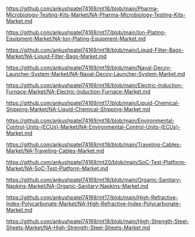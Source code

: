 <p><a href="https://github.com/ankushpatel74169/mt16/blob/main/Pharma-Microbiology-Testing-Kits-Market/NA-Pharma-Microbiology-Testing-Kits-Market.md">https://github.com/ankushpatel74169/mt16/blob/main/Pharma-Microbiology-Testing-Kits-Market/NA-Pharma-Microbiology-Testing-Kits-Market.md</a></p><p><a href="https://github.com/ankushpatel74169/mt17/blob/main/Ion-Plating-Equipment-Market/NA-Ion-Plating-Equipment-Market.md">https://github.com/ankushpatel74169/mt17/blob/main/Ion-Plating-Equipment-Market/NA-Ion-Plating-Equipment-Market.md</a></p><p><a href="https://github.com/ankushpatel74169/mt18/blob/main/Liquid-Filter-Bags-Market/NA-Liquid-Filter-Bags-Market.md">https://github.com/ankushpatel74169/mt18/blob/main/Liquid-Filter-Bags-Market/NA-Liquid-Filter-Bags-Market.md</a></p><p><a href="https://github.com/ankushpatel74169/mt19/blob/main/Naval-Decoy-Launcher-System-Market/NA-Naval-Decoy-Launcher-System-Market.md">https://github.com/ankushpatel74169/mt19/blob/main/Naval-Decoy-Launcher-System-Market/NA-Naval-Decoy-Launcher-System-Market.md</a></p><p><a href="https://github.com/ankushpatel74169/mt16/blob/main/Electric-Induction-Furnace-Market/NA-Electric-Induction-Furnace-Market.md">https://github.com/ankushpatel74169/mt16/blob/main/Electric-Induction-Furnace-Market/NA-Electric-Induction-Furnace-Market.md</a></p><p><a href="https://github.com/ankushpatel74169/mt17/blob/main/Liquid-Chemical-Shipping-Market/NA-Liquid-Chemical-Shipping-Market.md">https://github.com/ankushpatel74169/mt17/blob/main/Liquid-Chemical-Shipping-Market/NA-Liquid-Chemical-Shipping-Market.md</a></p><p><a href="https://github.com/ankushpatel74169/mt18/blob/main/Environmental-Control-Units-(ECUs)-Market/NA-Environmental-Control-Units-(ECUs)-Market.md">https://github.com/ankushpatel74169/mt18/blob/main/Environmental-Control-Units-(ECUs)-Market/NA-Environmental-Control-Units-(ECUs)-Market.md</a></p><p><a href="https://github.com/ankushpatel74169/mt19/blob/main/Traveling-Cables-Market/NA-Traveling-Cables-Market.md">https://github.com/ankushpatel74169/mt19/blob/main/Traveling-Cables-Market/NA-Traveling-Cables-Market.md</a></p><p><a href="https://github.com/ankushpatel74169/mt20/blob/main/SoC-Test-Platform-Market/NA-SoC-Test-Platform-Market.md">https://github.com/ankushpatel74169/mt20/blob/main/SoC-Test-Platform-Market/NA-SoC-Test-Platform-Market.md</a></p><p><a href="https://github.com/ankushpatel74169/mt16/blob/main/Organic-Sanitary-Napkins-Market/NA-Organic-Sanitary-Napkins-Market.md">https://github.com/ankushpatel74169/mt16/blob/main/Organic-Sanitary-Napkins-Market/NA-Organic-Sanitary-Napkins-Market.md</a></p><p><a href="https://github.com/ankushpatel74169/mt17/blob/main/High-Refractive-Index-Polycarbonate-Market/NA-High-Refractive-Index-Polycarbonate-Market.md">https://github.com/ankushpatel74169/mt17/blob/main/High-Refractive-Index-Polycarbonate-Market/NA-High-Refractive-Index-Polycarbonate-Market.md</a></p><p><a href="https://github.com/ankushpatel74169/mt18/blob/main/High-Strength-Steel-Sheets-Market/NA-High-Strength-Steel-Sheets-Market.md">https://github.com/ankushpatel74169/mt18/blob/main/High-Strength-Steel-Sheets-Market/NA-High-Strength-Steel-Sheets-Market.md</a></p>
